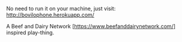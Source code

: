 No need to run it on your machine, just visit: http://bovilophone.herokuapp.com/

A Beef and Dairy Network [https://www.beefanddairynetwork.com/] inspired play-thing.
